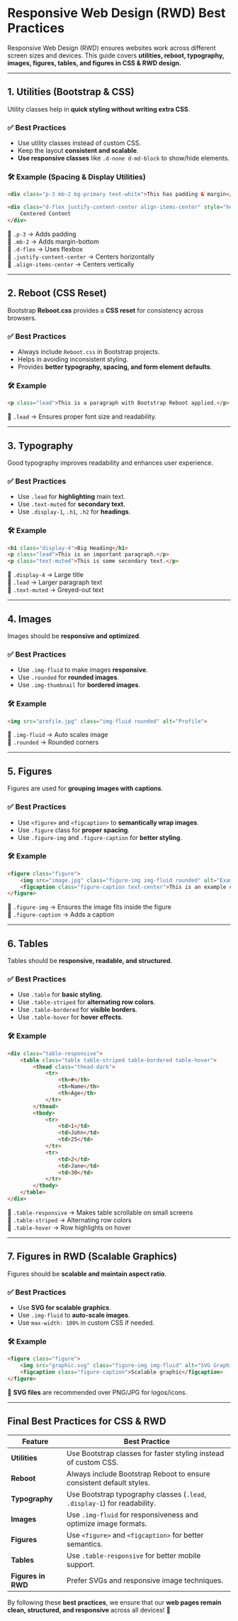 # **Responsive Web Design (RWD) Best Practices**

Responsive Web Design (RWD) ensures websites work across different screen sizes and devices. This guide covers **utilities, reboot, typography, images, figures, tables, and figures in CSS & RWD design.**

---

## **1. Utilities (Bootstrap & CSS)**
Utility classes help in **quick styling without writing extra CSS**.

### ✅ **Best Practices**
- Use utility classes instead of custom CSS.
- Keep the layout **consistent and scalable**.
- **Use responsive classes** like `.d-none d-md-block` to show/hide elements.

### 🛠 **Example (Spacing & Display Utilities)**
```html
<div class="p-3 mb-2 bg-primary text-white">This has padding & margin</div>

<div class="d-flex justify-content-center align-items-center" style="height: 100px;">
    Centered Content
</div>
```
🔹 `.p-3` → Adds padding  
🔹 `.mb-2` → Adds margin-bottom  
🔹 `.d-flex` → Uses flexbox  
🔹 `.justify-content-center` → Centers horizontally  
🔹 `.align-items-center` → Centers vertically  

---

## **2. Reboot (CSS Reset)**
Bootstrap **Reboot.css** provides a **CSS reset** for consistency across browsers.

### ✅ **Best Practices**
- Always include `Reboot.css` in Bootstrap projects.
- Helps in avoiding inconsistent styling.
- Provides **better typography, spacing, and form element defaults**.

### 🛠 **Example**
```html
<p class="lead">This is a paragraph with Bootstrap Reboot applied.</p>
```
🔹 `.lead` → Ensures proper font size and readability.

---

## **3. Typography**
Good typography improves readability and enhances user experience.

### ✅ **Best Practices**
- Use `.lead` for **highlighting** main text.
- Use `.text-muted` for **secondary text**.
- Use `.display-1`, `.h1`, `.h2` for **headings**.

### 🛠 **Example**
```html
<h1 class="display-4">Big Heading</h1>
<p class="lead">This is an important paragraph.</p>
<p class="text-muted">This is some secondary text.</p>
```
🔹 `.display-4` → Large title  
🔹 `.lead` → Larger paragraph text  
🔹 `.text-muted` → Greyed-out text  

---

## **4. Images**
Images should be **responsive and optimized**.

### ✅ **Best Practices**
- Use `.img-fluid` to make images **responsive**.
- Use `.rounded` for **rounded images**.
- Use `.img-thumbnail` for **bordered images**.

### 🛠 **Example**
```html
<img src="profile.jpg" class="img-fluid rounded" alt="Profile">
```
🔹 `.img-fluid` → Auto scales image  
🔹 `.rounded` → Rounded corners  

---

## **5. Figures**
Figures are used for **grouping images with captions**.

### ✅ **Best Practices**
- Use `<figure>` and `<figcaption>` to **semantically wrap images**.
- Use `.figure` class for **proper spacing**.
- Use `.figure-img` and `.figure-caption` for **better styling**.

### 🛠 **Example**
```html
<figure class="figure">
    <img src="image.jpg" class="figure-img img-fluid rounded" alt="Example Image">
    <figcaption class="figure-caption text-center">This is an example caption.</figcaption>
</figure>
```
🔹 `.figure-img` → Ensures the image fits inside the figure  
🔹 `.figure-caption` → Adds a caption  

---

## **6. Tables**
Tables should be **responsive, readable, and structured**.

### ✅ **Best Practices**
- Use `.table` for **basic styling**.
- Use `.table-striped` for **alternating row colors**.
- Use `.table-bordered` for **visible borders**.
- Use `.table-hover` for **hover effects**.

### 🛠 **Example**
```html
<div class="table-responsive">
    <table class="table table-striped table-bordered table-hover">
        <thead class="thead-dark">
            <tr>
                <th>#</th>
                <th>Name</th>
                <th>Age</th>
            </tr>
        </thead>
        <tbody>
            <tr>
                <td>1</td>
                <td>John</td>
                <td>25</td>
            </tr>
            <tr>
                <td>2</td>
                <td>Jane</td>
                <td>30</td>
            </tr>
        </tbody>
    </table>
</div>
```
🔹 `.table-responsive` → Makes table scrollable on small screens  
🔹 `.table-striped` → Alternating row colors  
🔹 `.table-hover` → Row highlights on hover  

---

## **7. Figures in RWD (Scalable Graphics)**
Figures should be **scalable and maintain aspect ratio**.

### ✅ **Best Practices**
- Use **SVG for scalable graphics**.
- Use `.img-fluid` to **auto-scale images**.
- Use `max-width: 100%` in custom CSS if needed.

### 🛠 **Example**
```html
<figure class="figure">
    <img src="graphic.svg" class="figure-img img-fluid" alt="SVG Graphic">
    <figcaption class="figure-caption">Scalable graphic</figcaption>
</figure>
```
🔹 **SVG files** are recommended over PNG/JPG for logos/icons.

---

## **Final Best Practices for CSS & RWD**
| Feature | Best Practice |
|---------|--------------|
| **Utilities** | Use Bootstrap classes for faster styling instead of custom CSS. |
| **Reboot** | Always include Bootstrap Reboot to ensure consistent default styles. |
| **Typography** | Use Bootstrap typography classes (`.lead`, `.display-1`) for readability. |
| **Images** | Use `.img-fluid` for responsiveness and optimize image formats. |
| **Figures** | Use `<figure>` and `<figcaption>` for better semantics. |
| **Tables** | Use `.table-responsive` for better mobile support. |
| **Figures in RWD** | Prefer SVGs and responsive image techniques. |

By following these **best practices**, we ensure that our **web pages remain clean, structured, and responsive** across all devices! 🚀
